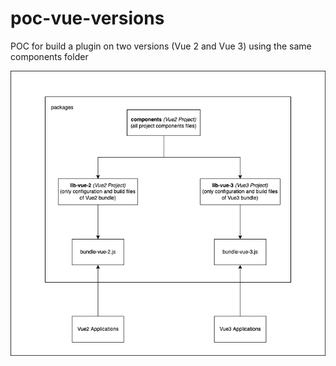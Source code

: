 # poc-vue-versions
POC for build a plugin on two versions (Vue 2 and Vue 3) using the same components folder

![Diagram](public/diagram.png)
